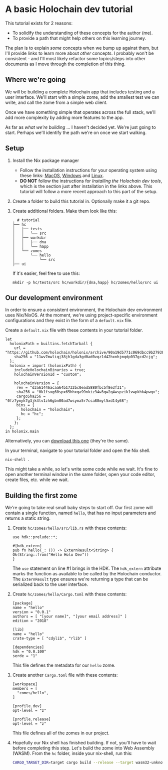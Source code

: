# A basic Holochain dev tutorial

This tutorial exists for 2 reasons:

* To solidify the understanding of these concepts for the author (me).
* To provide a path that might help others on this learning journey. 

The plan is to explain _some_ concepts when we bump up against them, but I'll provide links to learn more about _other_ concepts. I probably won't be consistent - and I'll most likely refactor some topics/steps into other documents as I move through the completion of this thing.

## Where we're going

We will be building a complete Holochain app that includes testing and a user interface. We'll start with a simple zome, add the smallest test we can write, and call the zome from a simple web client.

Once we have something simple that operates across the full stack, we'll add more complexity by adding more features to the app.

As far as _what we're building_ ... I haven't decided yet. We're just going to start. Perhaps we'll identify the path we're on once we start walking.

## Setup

1. Install the Nix package manager

    - Follow the installation instructions for your operating system using these links: [MacOS](https://developer.holochain.org/docs/install/#macos), [Windows](https://developer.holochain.org/docs/install/#windows) and [Linux](https://developer.holochain.org/docs/install/#linux).
    - **DO NOT** follow the instructions for _Installing the Holochain dev tools_, which is the section just after installation in the links above. This tutorial will follow a more recent approach to this part of the setup.

1. Create a folder to build this tutorial in. Optionally make it a git repo.
1. Create additional folders. Make them look like this:

    ```
    . # tutorial
    ├── hc
    │   ├── tests
    │   │   └── src
    │   ├── workdir
    │   │   ├── dna
    │   │   └── happ
    │   └── zomes
    │       └── hello
    │           └── src
    ├── ui
    ```
    If it's easier, feel free to use this:
    
    `mkdir -p hc/tests/src hc/workdir/{dna,happ} hc/zomes/hello/src ui`

## Our development environment

In order to ensure a consistent environment, the Holochain dev environment uses Nix/NixOS. At the moment, we're using project-specific environment configurations and they exist in the form of a `default.nix` file.

Create a `default.nix` file with these contents in your tutorial folder.

```nix=
let 
  holonixPath = builtins.fetchTarball {
    url = "https://github.com/holochain/holonix/archive/90a19d5771c069dbcc9b27938009486b54b12fb7.tar.gz";
    sha256 = "11wv7mwliqj38jh1gda3gd0ad0vqz1d42hxnhjmqdp037gcd2cjg";
  };
  holonix = import (holonixPath) {
    includeHolochainBinaries = true;
    holochainVersionId = "custom";
    
    holochainVersion = { 
     rev = "d3a61446acaa64b1732bc0ead5880fbc5f8e3f31";
     sha256 = "0k1fsxg60spx65hhxqa99nkiz34w3qw2q4wspzik1vwpkhk4pwqv";
     cargoSha256 = "0fz7ymyk7g3jk4lv1zh6gbn00ad7wsyma5r7csa88myl5xd14y68";
     bins = {
       holochain = "holochain";
       hc = "hc";
     };
    };
  };
in holonix.main
```

Alternatively, you can [download this one](https://raw.githubusercontent.com/holochain/holochain-dna-build-tutorial/develop/default.nix) (they're the same).

In your terminal, navigate to your tutorial folder and open the Nix shell.

```shell
nix-shell .
```

This might take a while, so let's write some code while we wait. It's fine to open another terminal window in the same folder, open your code editor, create files, etc. while we wait.

## Building the first zome

We're going to take real small baby steps to start off. Our first zome will contain a single function, named `hello`, that has no input parameters and returns a static string.

1. Create `hc/zomes/hello/src/lib.rs` with these contents:

    ```rust=
    use hdk::prelude::*;

    #[hdk_extern]
    pub fn hello(_: ()) -> ExternResult<String> {
    Ok(String::from("Hello Holo Dev"))
    }
    ```
    
    The `use` statement on line #1 brings in the HDK.
    The `hdk_extern` attribute marks the function as available to be called by the Holochain conductor.
    The `ExternResult` type ensures we're returning a type that can be serialized back to the user interface.

1. Create `hc/zomes/hello/Cargo.toml` with these contents:

    ```toml=
    [package]
    name = "hello"
    version = "0.0.1"
    authors = [ "[your name]", "[your email address]" ]
    edition = "2018"

    [lib]
    name = "hello"
    crate-type = [ "cdylib", "rlib" ]

    [dependencies]
    hdk = "0.0.100"
    serde = "1"
    ```
    
    This file defines the metadata for our `hello` zome.

1. Create another `Cargo.toml` file with these contents:

    ```toml=
    [workspace]
    members = [
      "zomes/hello",
    ]

    [profile.dev]
    opt-level = "z"

    [profile.release]
    opt-level = "z"
    ```
    
    This file defines all of the zomes in our project.
    
1. Hopefully our Nix shell has finished building. If not, you'll have to wait before completing this step. Let's build the zome into Web Assembly (WASM). From the `hc` folder, inside your nix-shell, run this:

    ```sh
    CARGO_TARGET_DIR=target cargo build --release --target wasm32-unknown-unknown
    ```